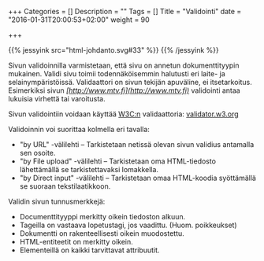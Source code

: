 +++
Categories = []
Description = ""
Tags = []
Title = "Validointi"
date = "2016-01-31T20:00:53+02:00"
weight = 90

+++

{{% jessyink src="html-johdanto.svg#33" %}}
{{% /jessyink %}}

Sivun validoinnilla varmistetaan, että sivu on annetun dokumenttityypin mukainen.
Validi sivu toimii todennäköisemmin halutusti eri laite- ja selainympäristöissä.
Validaattori on sivun tekijän apuväline, ei itsetarkoitus. Esimerkiksi
sivun *[http://www.mtv.fi](http://www.mtv.fi)* validointi antaa
lukuisia virhettä tai varoitusta.

Sivun validointiin voidaan käyttää [W3C:n][W3C] validaattoria:
[validator.w3.org][Validaattori]

Validoinnin voi suorittaa kolmella eri tavalla:

* "by URL" -välilehti – Tarkistetaan netissä olevan sivun validius antamalla sen osoite.
* "by File upload" -välilehti – Tarkistetaan oma HTML-tiedosto lähettämällä se tarkistettavaksi lomakkella.
* "by Direct input" -välilehti – Tarkistetaan omaa HTML-koodia syöttämällä se suoraan tekstilaatikkoon.

Validin sivun tunnusmerkkejä:

* Documenttityyppi merkitty oikein tiedoston alkuun.
* Tageilla on vastaava lopetustagi, jos vaadittu. (Huom. poikkeukset)
* Dokumentti on rakenteellisesti oikein muodostettu.
* HTML-entiteetit on merkitty oikein.
* Elementeillä on kaikki tarvittavat attribuutit.




[W3C]: https://www.w3.org "W3C"
[Validaattori]: https://validator.w3.org "W3C:Validaattori"